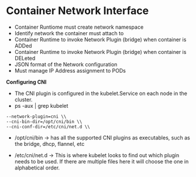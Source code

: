 # Container Network Interface

- Container Runtiome must create network namespace
- Identify network the container must attach to
- Container Runtime to invoke Network Plugin (bridge) when container is ADDed
- Container Runtime to invoke Network Plugin (bridge) when container is DELeted
- JSON format of the Network configuration
- Must manage IP Address assignment to PODs

**Configuring CNI**

- The CNI plugin is configured in the kubelet.Service on each node in the cluster.
- ps -aux | grep kubelet
```
--network-plugin=cni \\
--cni-bin-dir=/opt/cni/bin \\
--cni-conf-dir=/etc/cni/net.d \\
```

- /opt/cni/bin -> has all the supported CNI plugins as executables, such as the bridge, dhcp, flannel, etc

- /etc/cni/net.d -> This is where kubelet looks to find out which plugin needs to be used. If there are multiple files here it will choose the one in alphabetical order.